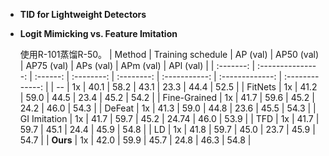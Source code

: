 - **TID for Lightweight Detectors**
 
- **Logit Mimicking vs. Feature Imitation**
 
  使用R-101蒸馏R-50。
  | Method | Training schedule  | AP (val) | AP50 (val) | AP75 (val) | APs (val) | APm (val) | APl (val) |
  | :-------: | :---------------:  | :------: | :--------: | :--------: | :-----------: | :-------------: | :-------------: |
  |       --        |        1x         |   40.1   |    58.2    |    43.1    |     23.3      |      44.4       |      52.5       |
  |     FitNets     |        1x         |   41.2   |    59.0    |    44.5    |     23.4      |      45.2       |      54.2       |
  |  Fine-Grained  |        1x         |   41.7   |    59.6    |    45.2    |     24.2      |      46.0      |      54.3       |
  |   DeFeat   |        1x         |   41.3   |    59.0    |    44.8    |     23.6      |      45.5       |      54.3       |
  |   GI Imitation  |        1x         |   41.7   |    59.7    |    45.2    |     24.74      |      46.0       |      53.9       |
  |      TFD     |        1x         |   41.7   |    59.7    |    45.1    |     24.4      |      45.9       |      54.8       |
  |   LD  |        1x         |   41.8   |    59.7    |    45.0    |     23.7      |      45.9       |      54.7       |
  |    **Ours**     |        1x         |   42.0   |    59.9    |    45.7    |     24.8      |      46.3       |      54.8       |

